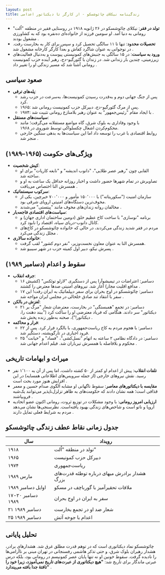 ```yaml
---
layout: post
title: زندگینامه نیکلای چائوشسکو - از کارگر تا دیکتاتور اعدامی
---
```


- **تولد در فقر**: نیکلای چائوشسکو در ۲۶ ژانویه ۱۹۱۸ در روستایی فقیر در منطقه "اُلت" رومانی به دنیا آمد. او سومین فرزند از خانواده‌ای ده‌نفره بود که به کشاورزی مشغول بودند .
- **تحصیلات محدود**: تنها تا ۱۱ سالگی تحصیل کرد و سپس برای کار به بخارست رفت. در نوجوانی به عنوان شاگرد کفاش و بعداً کارگر کارخانه مشغول شد .
- **ورود به سیاست**: در ۱۵ سالگی به جنبش‌های کمونیستی پیوست و به‌دنبال فعالیت‌های زیرزمینی، چندین بار زندانی شد. در زندان با گئورگیو-دج، رهبر آینده حزب کمونیست رومانی آشنا شد که مسیر زندگی او را تغییر داد .

## صعود سیاسی
- **پله‌های ترقی**: 
  - پس از جنگ جهانی دوم و به‌قدرت رسیدن کمونیست‌ها، به‌سرعت در حزب رشد کرد.
  - ۱۹۶۵: پس از مرگ گئورگیو-دج، دبیرکل حزب کمونیست رومانی شد.
  - ۱۹۷۴: با ایجاد مقام "رئیس‌جمهور" به عنوان رهبر بلامنازع رومانی تثبیت شد .
- **سیاست‌های مستقل**: 
  - با وجود وفاداری به بلوک شرق، گاه مواضع مستقلانه می‌گرفت؛ مانند محکوم‌کردن اشغال چکسلواکی توسط شوروی در ۱۹۶۸.
  - روابط اقتصادی با غرب را توسعه داد اما این سیاست‌ها به بدهی سنگین خارجی منجر شد .

## ویژگی‌های حکومت (۱۹۶۵–۱۹۸۹)
- **کیش شخصیت**: 
  - القابی چون "رهبر عصر طلایی"، "دانوب اندیشه" و "نابغه کارپات" برای او ساخته شد.
  - تصاویرش در تمام شهرها حضور داشت و اخبار روزانه حداقل یک ساعت به او و همسرش النا اختصاص می‌یافت .
- **سرکوب سیستماتیک**: 
  - سازمان امنیت ("سکوریتاته") با ۱۵۰٬۰۰۰ مأمور و ۷۰۰٬۰۰۰ خبرچین، یکی از مخوف‌ترین دستگاه‌های امنیتی اروپای شرقی بود.
  - مخالفان روانه زندان‌های مخوف مانند "پیتستی" می‌شدند .
- **سیاست‌های اقتصادی فاجعه‌بار**: 
  - برنامه "نوسازی" با ساخت کاخ عظیم خلق (دومین ساختمان اداری جهان) و کانال دانوب-دریای سیاه، اقتصاد را نابود کرد.
  - مردم در فقر شدید زندگی می‌کردند، در حالی که خانواده چائوشسکو در کاخ‌های مجلل زندگی می‌کرد .
- **خانواده سالاری**: 
  - همسرش النا به عنوان معاون نخست‌وزیر، "نفر دوم کشور" لقب گرفت.
  - پسرش نیکو، دبیر اول کمیته حزب در شهر سیبیو شد .

## سقوط و اعدام (دسامبر ۱۹۸۹)
- **جرقه انقلاب**: 
  - ۱۶ دسامبر: اعتراضات در تیمیشوآرا پس از دستگیری "لازلو توئکس" (کشیش مدافع اقلیت مجار) آغاز شد. نیروهای امنیتی صدها معترض را کشتند .
  - ۱۷ دسامبر: چائوشسکو در اوج بحران برای سفر دیپلماتیک به ایران رفت! این سفر با انتقاد تند صادق خلخالی در مجلس ایران مواجه شد .
- **لغزش در بالکن**: 
  - ۲۱ دسامبر: در تجمع "همبستگی" در بخارست، معترضان شعار "مرگ بر دیکتاتور" سر دادند. هنگامی که فریاد معترضی او را ساکت کرد ("ببند دهنت را، دیکتاتور!")، صحنه به‌طور زنده پخش شد .
- **فرار و محاکمه**: 
  - ۲۲ دسامبر: با هجوم مردم به کاخ ریاست‌جمهوری، با بالگرد فرار کرد. پس از فرود اجباری در تارگویشته، دستگیر شد.
  - ۲۵ دسامبر: در دادگاه نظامی ۲ ساعته به اتهام "نسل‌کشی"، "فساد" و "خیانت" محکوم و بلافاصله با همسرش تیرباران شد. فیلم اعدام جهانی شد .

## میراث و ابهامات تاریخی
- **تلفات انقلاب**: پیش از اعدام او کمتر از ۵۰ کشته داشت، اما پس از آن به ۱٬۱۰۰ نفر رسید. نقش نیروهای خارجی (از جمله سرویس‌های اطلاعاتی همسایه) در این افزایش هنوز مورد بحث است .
- **مقایسه با دیکتاتورهای معاصر**: سقوط ناگهانی او مشابه الگوی صدام حسین و معمر قذافی است؛ همه نشان دادند که حکومت‌های به ظاهر تزلزل‌ناپذیر می‌توانند یک‌شبه فروبپاشند .
- **ارزیابی امروز رومانی**: با وجود مشکلات در توزیع ثروت، رومانی اکنون عضو اتحادیه اروپا و ناتو است و شاخص‌های زندگی بهبود یافته‌است. نظرسنجی‌ها نشان می‌دهد مردم به شرایط فعلی تمایل دارند .

## جدول زمانی نقاط عطف زندگی چائوشسکو 

| **سال**       | **رویداد** |
|----------------|------------|
| ۱۹۱۸          | تولد در منطقه "اُلت" |
| ۱۹۶۵          | دبیرکل حزب کمونیست |
| ۱۹۷۴          | ریاست‌جمهوری |
| مارس ۱۹۸۹     | هشدار برادرش میهای درباره توطئه قدرت‌های بزرگ |
| اوایل دسامبر ۱۹۸۹| ملاقات تحقیرآمیز با گورباچف در مسکو |
| ۱۷-۲۰ دسامبر ۱۹۸۹| سفر به ایران در اوج بحران |
| ۲۱ دسامبر ۱۹۸۹| شعار ضد او در تجمع بخارست |
| ۲۵ دسامبر ۱۹۸۹| اعدام با جوخه آتش |

## تحلیل پایانی
چائوشسکو نماد دیکتاتوری است که در توهم قدرت مطلق غرق شد. هشدارهای برادر، هشدار رهبران بلوک شرق، و حتی تذکر هاشمی رفسنجانی در تهران مبنی بر ناآرامی‌ها را نادیده گرفت. سقوط خونین او نه تنها پایان عصر کمونیسم در رومانی بود، بلکه درس عبرتی ماندگار برای تاریخ شد: **"هیچ دیکتاتوری از عبرت‌های تاریخ نمی‌آموزد، زیرا خود را تافتهٔ جدا بافته می‌پندارد"** .
